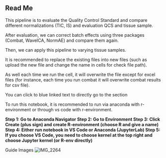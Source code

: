 <h2>Read Me</h2>

<p>This pipeline is to evaluate the Quality Control Standard and compare different normalizations (TIC, IS) and evaluation QCS and tissue sample.</p>
<p>After evaluation, we can correct batch effects using three packages (Combat, WaveICA, NormAE) and compare them again.</p>
<p>Then, we can apply this pipeline to varying tissue samples.</p>
<p>It is recommended to replace the existing files into new files (such as upload the new file and change the name in cells for check file path).</p>
<p>As well each time we run the cell, it will overwrite the file except for excel files (for instance, each time you run combat it will overwrite combat results for csv file).</p>
<p>You can click to blue linked text to directly go to the section </p>
<p>To run this notebook, it is recommended to run via anaconda with r-environment or through vs code with r-environment.</p>

<b>Step 1: Go to Anaconda Navigator </b>
<b>Step 2: Go to Environment </b>
<b>Step 3: Click Create (plus sign) and create R-environment (choose R and give a name) </b>
<b>Step 4: Either run notebook in VS Code or Anaconda (JupyterLab) </b>
<b>Step 5: If you choose VS Code, you need to choose kernel at the top right and choose Jupyter kernel (or R-env directly) </b>

Guide Images
![IMG_2264](https://github.com/Jintonic0226/QCS_Pipeline/assets/160440173/69091330-6f32-4a01-b330-09941a0dadfe)
